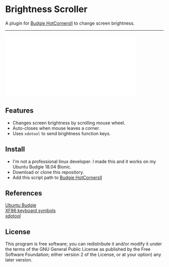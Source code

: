 # Brightness Scroller

A plugin for [Budgie HotCornersII](https://github.com/UbuntuBudgie/budgie-extras/tree/master/budgie-hotcorners) to change screen brightness.

---

![Screenshot](data/config.gif)

## Features

- Changes screen brightness by scrolling mouse wheel.
- Auto-closes when mouse leaves a corner.
- Uses `xdotool` to send brightness function keys.

## Install

- I'm not a professional linux developer. I made this and it works on my Ubuntu Budgie 18.04 Bionic.
- Download or clone this repository.
- Add this script path to [Budgie HotCornersII](https://github.com/UbuntuBudgie/budgie-extras/tree/master/budgie-hotcorners)


## References

[Ubuntu Budgie](https://ubuntubudgie.org/)<br>
[XF86 keyboard symbols](http://wiki.linuxquestions.org/wiki/XF86_keyboard_symbols) <br>
[xdotool](http://manpages.ubuntu.com/manpages/bionic/man1/xdotool.1.html)


## License

This program is free software; you can redistribute it and/or modify it under the terms of the GNU General Public License as published by the Free Software Foundation; either version 2 of the License, or at your option) any later version.